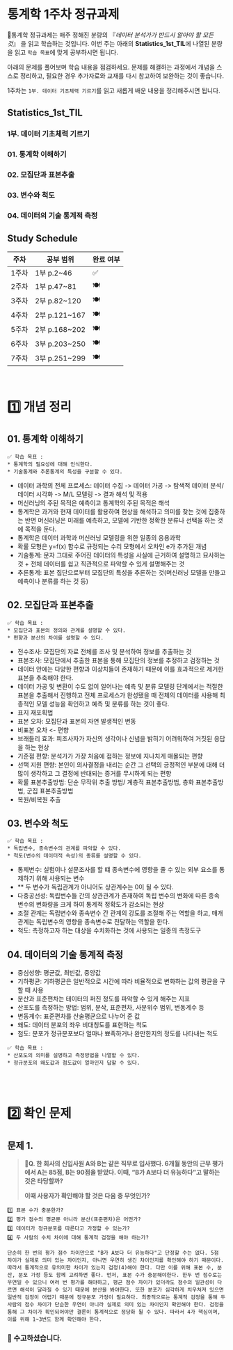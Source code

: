 # 통계학 1주차 정규과제

📌통계학 정규과제는 매주 정해진 분량의 『*데이터 분석가가 반드시 알아야 할 모든 것*』 을 읽고 학습하는 것입니다. 이번 주는 아래의 **Statistics_1st_TIL**에 나열된 분량을 읽고 `학습 목표`에 맞게 공부하시면 됩니다.

아래의 문제를 풀어보며 학습 내용을 점검하세요. 문제를 해결하는 과정에서 개념을 스스로 정리하고, 필요한 경우 추가자료와 교재를 다시 참고하여 보완하는 것이 좋습니다.

1주차는 `1부. 데이터 기초체력 기르기`를 읽고 새롭게 배운 내용을 정리해주시면 됩니다.


## Statistics_1st_TIL

### 1부. 데이터 기초체력 기르기
### 01. 통계학 이해하기
### 02. 모집단과 표본추출
### 03. 변수와 척도
### 04. 데이터의 기술 통계적 측정



## Study Schedule

| 주차  | 공부 범위     | 완료 여부 |
| ----- | ------------- | --------- |
| 1주차 | 1부 p.2~46    | ✅         |
| 2주차 | 1부 p.47~81   | 🍽️         |
| 3주차 | 2부 p.82~120  | 🍽️         |
| 4주차 | 2부 p.121~167 | 🍽️         |
| 5주차 | 2부 p.168~202 | 🍽️         |
| 6주차 | 3부 p.203~250 | 🍽️         |
| 7주차 | 3부 p.251~299 | 🍽️         |

<br>

<!-- 여기까진 그대로 둬 주세요-->


# 1️⃣ 개념 정리 
## 01. 통계학 이해하기

```
✅ 학습 목표 :
* 통계학의 필요성에 대해 인식한다.
* 기술통계와 추론통계의 특성을 구분할 수 있다.
```
<!-- 새롭게 배운 내용을 자유롭게 정리해주세요.-->
- 데이터 과학의 전체 프로세스: 데이터 수집 -> 데이터 가공 -> 탐색적 데이터 분석/데이터 시각화 -> M/L 모델링 -> 결과 해석 및 적용
- 머신러닝의 주된 목적은 예측이고 통계학의 주된 목적은 해석
- 통계학은 과거와 현재 데이터를 활용하여 현상을 해석하고 의미를 찾는 것에 집중하는 반면 머신러닝은 미래를 예측하고, 모델에 기반한 정확한 분류나 선택을 하는 것에 목적을 둔다. 
- 통계학은 데이터 과학과 머신러닝 모델링을 위한 일종의 응용과학 
- 확률 모형은 y=f(x) 함수로 규정되는 수리 모형에서 오차인 e가 추가된 개념
- 기술통계: 문자 그대로 주어진 데이터의 특성을 사실에 근거하여 설명하고 묘사하는 것 + 전체 데이터를 쉽고 직관적으로 파악할 수 있게 설명해주는 것
- 추론통계: 표본 집단으로부터 모집단의 특성을 추론하는 것(머신러닝 모델을 만들고 예측이나 분류를 하는 것 등)

## 02. 모집단과 표본추출

```
✅ 학습 목표 :
* 모집단과 표본의 정의와 관계를 설명할 수 있다.
* 편향과 분산의 차이를 설명할 수 있다.
```

<!-- 새롭게 배운 내용을 자유롭게 정리해주세요.-->
- 전수조사: 모집단의 자료 전체를 조사 및 분석하여 정보를 추출하는 것
- 표본조사: 모집단에서 추출한 표본을 통해 모집단의 정보를 추정하고 검정하는 것
- 데이터 안에는 다양한 편향과 이상치들이 존재하기 때문에 이를 효과적으로 제거한 표본을 추축해야 한다.
- 데이터 가공 및 변환이 수도 없이 일어나는 예측 및 분류 모델링 단계에서는 적절한 표본을 추출해서 진행하고 전체 프로세스가 완성됐을 때 전체의 데이터를 사용해 최종적인 모델 성능을 확인하고 예측 및 분류를 하는 것이 좋다.
- 표지 재포획법
- 표본 오차: 모집단과 표본의 자연 발생적인 변동
- 비표본 오차 <- 편향
- 브래들리 효과: 피조사자가 자신의 생각이나 신념을 밝히기 어려워하여 거짓된 응답을 하는 현상
- 기준점 편향: 분석가가 가장 처음에 접하는 정보에 지나치게 매몰되는 편향
- 선택 지원 편향: 본인이 의사결정을 내리는 순간 그 선택의 긍정적인 부분에 대해 더 많이 생각하고 그 결정에 반대되는 증거를 무시하게 되는 편향
- 확률 표본추출방법: 단순 무작위 추출 방법/ 계층적 표본추출방법, 층화 표본추출방법, 군집 표본추출방법
- 복원/비복원 추출



## 03. 변수와 척도
```
✅ 학습 목표 :
* 독립변수, 종속변수의 관계를 파악할 수 있다.
* 척도(변수의 데이터적 속성)의 종류를 설명할 수 있다.
```
<!-- 새롭게 배운 내용을 자유롭게 정리해주세요.-->
- 통제변수: 실험이나 설문조사를 할 떄 종속변수에 영향을 줄 수 있는 외부 요소를 통제하기 위해 사용되는 변수
- ** 두 변수가 독립관계가 아니어도 상관계수는 0이 될 수 있다.
- 다중공선성: 독립변수들 간의 상관관계가 존재하여 독립 변수의 변화에 따른 종속 변수의 변화량을 크게 하여 통계적 정확도가 감소되는 현상
- 조절 관계는 독립변수와 종속변수 간 관계의 강도를 조절해 주는 역할을 하고, 매개관계는 독립변수의 영향을 종속변수로 전달하는 역할을 한다. 
- 척도: 측정하고자 하는 대상을 수치화하는 것에 사용되는 일종의 측정도구


## 04. 데이터의 기술 통계적 측정
- 중심성향: 평균값, 최빈값, 중앙값
- 기하평균: 기하평균은 일반적으로 시간에 따라 비율적으로 변화하는 값의 평균을 구할 때 사용
- 분산과 표준편차는 테이터의 퍼진 정도를 파악할 수 있게 해주는 지표
- 산포도를 측정하는 방법: 범위, 분삭, 표준편차, 사분위수 범위, 변동계수 등
- 변동계수: 표준편차를 산술평균으로 나누어 준 값
- 왜도: 데이터 분포의 좌우 비대칭도를 표현하는 척도
- 첨도: 분포가 정규분포보다 얼마나 뾰족하거나 완만한지의 정도를 나타내는 척도

```
✅ 학습 목표 :
* 산포도의 의미를 설명하고 측정방법을 나열할 수 있다.
* 정규분포의 왜도값과 첨도값이 얼마인지 답할 수 있다.
```

<!-- 새롭게 배운 내용을 자유롭게 정리해주세요.-->




<br>
<br>

# 2️⃣ 확인 문제

## 문제 1.

> **🧚Q. 한 회사의 신입사원 A와 B는 같은 직무로 입사했다. 6개월 동안의 근무 평가에서 A는 85점, B는 90점을 받았다. 이때, “B가 A보다 더 유능하다”고 말하는 것은 타당할까?**
>
> **이때 사용자가 확인해야 할 것은 다음 중 무엇인가?**

~~~
1️⃣ 표본 수가 충분한가?
2️⃣ 평가 점수의 평균뿐 아니라 분산(표준편차)은 어떤가?
3️⃣ 데이터가 정규분포를 따른다고 가정할 수 있는가?
4️⃣ 두 사람의 수치 차이에 대해 통계적 검정을 해야 하는가?
~~~



<!--학습한 개념을 활용하여 자유롭게 설명해 보세요. 구체적인 예시를 들어 설명하면 더욱 좋습니다.-->

```
단순히 한 번의 평가 점수 차이만으로 "B가 A보다 더 유능하다"고 단정할 수는 없다. 5점 차이가 실제로 의미 있는 차이인지, 아니면 우연히 생긴 차이인지를 확인해야 하기 때문이다. 따라서 통계적으로 유의미한 차이가 있는지 검정(4)해야 한다. 다만 이를 위해 표본 수, 분산, 분포 가정 등도 함께 고려하면 좋다. 먼저, 표본 수가 충분해야한다. 한두 번 점수로는 우연일 수 있으니 여러 번 평가를 해야하고, 평균 점수 차이가 있더라도 점수의 일관성이 다르면 해석이 달라질 수 있기 때문에 분산을 봐야한다. 또한 분포가 심각하게 치우쳐져 있으면 일반적 검정이 어렵기 때문에 정규분포 가정이 필요하다. 최종적으로는 통계적 검정을 통해 두 사람의 점수 차이가 단순한 우연이 아니라 실제로 의미 있는 차이인지 확인해야 한다. 검정을 통해 그 차이가 확인되어야만 결론이 통계적으로 정당화 될 수 있다. 따라서 4가 핵심이며, 이를 위해 1~3번도 함께 확인해야 한다. 
```



### 🎉 수고하셨습니다.
